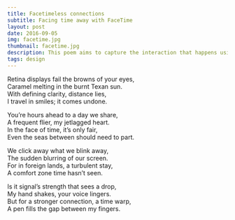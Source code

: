```yaml
---
title: Facetimeless connections
subtitle: Facing time away with FaceTime
layout: post
date: 2016-09-05
img: facetime.jpg
thumbnail: facetime.jpg
description: This poem aims to capture the interaction that happens using the medium of a Video Call in the context of a long distance relationship.
tags: design
---
```


Retina displays fail the browns of your eyes,  
Caramel melting in the burnt Texan sun.  
With defining clarity, distance lies,  
I travel in smiles; it comes undone.

You’re hours ahead to a day we share,  
A frequent flier, my jetlagged heart.  
In the face of time, it’s only fair,  
Even the seas between should need to part.

We click away what we blink away,  
The sudden blurring of our screen.  
For in foreign lands, a turbulent stay,  
A comfort zone time hasn’t seen.

Is it signal’s strength that sees a drop,  
My hand shakes, your voice lingers.  
But for a stronger connection, a time warp,  
A pen fills the gap between my fingers.